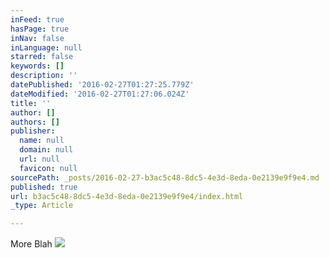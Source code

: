 ```yaml
---
inFeed: true
hasPage: true
inNav: false
inLanguage: null
starred: false
keywords: []
description: ''
datePublished: '2016-02-27T01:27:25.779Z'
dateModified: '2016-02-27T01:27:06.024Z'
title: ''
author: []
authors: []
publisher:
  name: null
  domain: null
  url: null
  favicon: null
sourcePath: _posts/2016-02-27-b3ac5c48-8dc5-4e3d-8eda-0e2139e9f9e4.md
published: true
url: b3ac5c48-8dc5-4e3d-8eda-0e2139e9f9e4/index.html
_type: Article

---
```

More Blah
![](https://the-grid-user-content.s3-us-west-2.amazonaws.com/c6223a32-57a1-4c1c-8cff-72604bcd70ad.jpg)